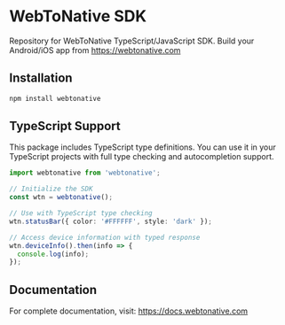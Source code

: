 # WebToNative SDK

Repository for WebToNative TypeScript/JavaScript SDK. Build your Android/iOS app from https://webtonative.com

## Installation

```bash
npm install webtonative
```

## TypeScript Support

This package includes TypeScript type definitions. You can use it in your TypeScript projects with full type checking and autocompletion support.

```typescript
import webtonative from 'webtonative';

// Initialize the SDK
const wtn = webtonative();

// Use with TypeScript type checking
wtn.statusBar({ color: '#FFFFFF', style: 'dark' });

// Access device information with typed response
wtn.deviceInfo().then(info => {
  console.log(info);
});
```

## Documentation

For complete documentation, visit:
https://docs.webtonative.com
